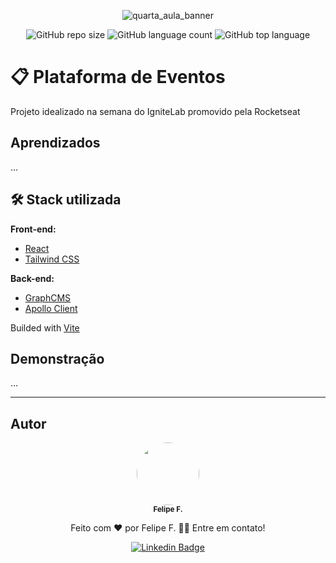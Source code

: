 <div align="center">

 <!-- :uk: [English version](/Readme/README-en.md) / [Pt-BR version](../README.md) -->
  
 ![quarta_aula_banner](https://user-images.githubusercontent.com/2619027/175780217-0784daed-db1d-4c42-95b9-7e92cca8ef58.png)

  ![GitHub repo size](https://img.shields.io/github/repo-size/felpfsf/event-platform) ![GitHub language count](https://img.shields.io/github/languages/count/felpfsf/event-platform) ![GitHub top language](https://img.shields.io/github/languages/top/felpfsf/event-platform)

</div>

# 📋 Plataforma de Eventos
Projeto idealizado na semana do IgniteLab promovido pela Rocketseat

## Aprendizados
...

## 🛠 Stack utilizada

**Front-end:** 

- [React](https://reactjs.org/)
- [Tailwind CSS](https://tailwindcss.com)


**Back-end:**
- [GraphCMS](https://graphcms.com)
- [Apollo Client](https://www.apollographql.com)

Builded with [Vite](https://vitejs.dev/)

## Demonstração

...

 ---
## Autor

<div align='center'>

 <img style="border-radius: 50%;" src="https://avatars.githubusercontent.com/u/2619027?s=400&u=bbad89e6365e204c58f5165424b8e4672062317a&v=4" width="100px;" alt=""/>
 <br />
 <sub><b>Felipe F.</b></sub>

Feito com ❤️ por Felipe F. 👋🏽 Entre em contato!

[![Linkedin Badge](https://img.shields.io/badge/-Felipe-blue?style=flat-square&logo=Linkedin&logoColor=white&link=https://www.linkedin.com/in/felipefsf/)](https://www.linkedin.com/in/felipefsf/)

</div>
